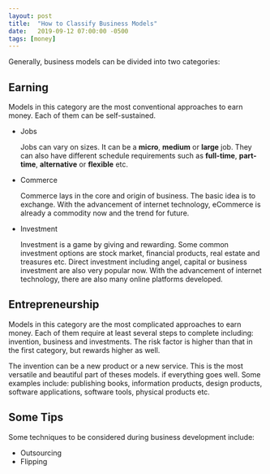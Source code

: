 ```yaml
---
layout: post
title:  "How to Classify Business Models"
date:   2019-09-12 07:00:00 -0500
tags: [money]
---
```


Generally, business models can be divided into two categories:

## Earning

Models in this category are the most conventional approaches to earn money. Each of them can be self-sustained.

* Jobs

  Jobs can vary on sizes. It can be a **micro**, **medium** or **large** job. They can also have different schedule requirements such as **full-time**, **part-time**, **alternative** or **flexible** etc.

* Commerce

  Commerce lays in the core and origin of business. The basic idea is to exchange. With the advancement of internet technology, eCommerce is already a commodity now and the trend for future.

* Investment

  Investment is a game by giving and rewarding. Some common investment options are stock market, financial products, real estate and treasures etc. Direct investment including angel, capital or business investment are also very popular now. With the advancement of internet technology, there are also many online platforms developed.

## Entrepreneurship

Models in this category are the most complicated approaches to earn money. Each of them require at least several steps to complete including: invention, business and investments. The risk factor is higher than that in the first category, but rewards higher as well.

The invention can be a new product or a new service. This is the most versatile and beautiful part of theses models. if everything goes well. Some examples include: publishing books, information products, design products, software applications, software tools, physical products etc.

## Some Tips

Some techniques to be considered during business development include:

* Outsourcing
* Flipping
